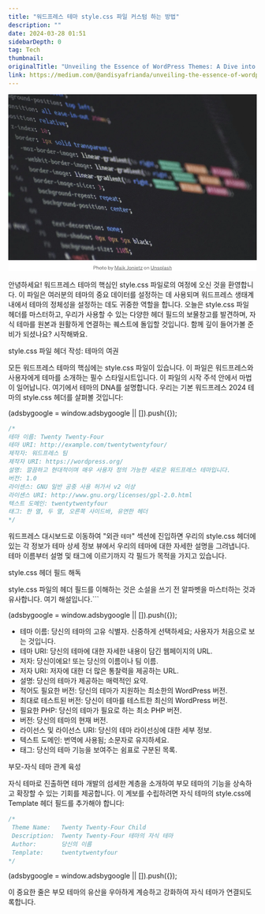 ```yaml
---
title: "워드프레스 테마 style.css 파일 커스텀 하는 방법"
description: ""
date: 2024-03-28 01:51
sidebarDepth: 0
tag: Tech
thumbnail: 
originalTitle: "Unveiling the Essence of WordPress Themes: A Dive into the style.css File"
link: https://medium.com/@andisyafrianda/unveiling-the-essence-of-wordpress-themes-a-dive-into-the-style-css-file-4095236ca548
---
```



![이미지](./img/UnveilingtheEssenceofWordPressThemesADiveintothestylecssFile_0.png)

안녕하세요! 워드프레스 테마의 핵심인 style.css 파일로의 여정에 오신 것을 환영합니다. 이 파일은 여러분의 테마의 중요 데이터를 설정하는 데 사용되며 워드프레스 생태계 내에서 테마의 정체성을 설정하는 데도 귀중한 역할을 합니다. 오늘은 style.css 파일 헤더를 마스터하고, 우리가 사용할 수 있는 다양한 헤더 필드의 보물창고를 발견하며, 자식 테마를 원본과 원활하게 연결하는 퀘스트에 돌입할 것입니다. 함께 깊이 들어가볼 준비가 되셨나요? 시작해봐요.

style.css 파일 헤더 작성: 테마의 여권

모든 워드프레스 테마의 핵심에는 style.css 파일이 있습니다. 이 파일은 워드프레스와 사용자에게 테마를 소개하는 필수 스타일시트입니다. 이 파일의 시작 주석 안에서 마법이 일어납니다. 여기에서 테마의 DNA를 설명합니다. 우리는 기본 워드프레스 2024 테마의 style.css 헤더를 살펴볼 것입니다:

<!-- ui-log 수평형 -->
<ins class="adsbygoogle"
  style="display:block"
  data-ad-client="ca-pub-4877378276818686"
  data-ad-slot="9743150776"
  data-ad-format="auto"
  data-full-width-responsive="true"></ins>
<component is="script">
(adsbygoogle = window.adsbygoogle || []).push({});
</component>

```js
/*
테마 이름: Twenty Twenty-Four
테마 URI: http://example.com/twentytwentyfour/
제작자: 워드프레스 팀
제작자 URI: https://wordpress.org/
설명: 깔끔하고 현대적이며 매우 사용자 정의 가능한 새로운 워드프레스 테마입니다.
버전: 1.0
라이센스: GNU 일반 공중 사용 허가서 v2 이상
라이센스 URI: http://www.gnu.org/licenses/gpl-2.0.html
텍스트 도메인: twentytwentyfour
태그: 한 열, 두 열, 오른쪽 사이드바, 유연한 헤더
*/
```

워드프레스 대시보드로 이동하여 "외관 `테마`" 섹션에 진입하면 우리의 style.css 헤더에 있는 각 정보가 테마 상세 정보 뷰에서 우리의 테마에 대한 자세한 설명을 그려냅니다. 테마 이름부터 설명 및 태그에 이르기까지 각 필드가 목적을 가지고 있습니다.

style.css 헤더 필드 해독

style.css 파일의 헤더 필드를 이해하는 것은 소설을 쓰기 전 알파벳을 마스터하는 것과 유사합니다. 여기 해설입니다.```

<!-- ui-log 수평형 -->
<ins class="adsbygoogle"
  style="display:block"
  data-ad-client="ca-pub-4877378276818686"
  data-ad-slot="9743150776"
  data-ad-format="auto"
  data-full-width-responsive="true"></ins>
<component is="script">
(adsbygoogle = window.adsbygoogle || []).push({});
</component>

- 테마 이름: 당신의 테마의 고유 식별자. 신중하게 선택하세요; 사용자가 처음으로 보는 것입니다.
- 테마 URI: 당신의 테마에 대한 자세한 내용이 담긴 웹페이지의 URL.
- 저자: 당신이에요! 또는 당신의 이름이나 팀 이름.
- 저자 URI: 저자에 대한 더 많은 통찰력을 제공하는 URL.
- 설명: 당신의 테마가 제공하는 매력적인 요약.
- 적어도 필요한 버전: 당신의 테마가 지원하는 최소한의 WordPress 버전.
- 최대로 테스트된 버전: 당신이 테마를 테스트한 최신의 WordPress 버전.
- 필요한 PHP: 당신의 테마가 필요로 하는 최소 PHP 버전.
- 버전: 당신의 테마의 현재 버전.
- 라이선스 및 라이선스 URI: 당신의 테마 라이선싱에 대한 세부 정보.
- 텍스트 도메인: 번역에 사용됨; 소문자로 유지하세요.
- 태그: 당신의 테마 기능을 보여주는 쉼표로 구분된 목록.

부모-자식 테마 관계 육성

자식 테마로 진출하면 테마 개발의 섬세한 계층을 소개하여 부모 테마의 기능을 상속하고 확장할 수 있는 기회를 제공합니다. 이 계보를 수립하려면 자식 테마의 style.css에 Template 헤더 필드를 추가해야 합니다:

```js
/*
 Theme Name:   Twenty Twenty-Four Child
 Description:  Twenty Twenty-Four 테마의 자식 테마
 Author:       당신의 이름
 Template:     twentytwentyfour
*/
```

<!-- ui-log 수평형 -->
<ins class="adsbygoogle"
  style="display:block"
  data-ad-client="ca-pub-4877378276818686"
  data-ad-slot="9743150776"
  data-ad-format="auto"
  data-full-width-responsive="true"></ins>
<component is="script">
(adsbygoogle = window.adsbygoogle || []).push({});
</component>

이 중요한 줄은 부모 테마의 유산을 우아하게 계승하고 강화하여 자식 테마가 연결되도록합니다.
